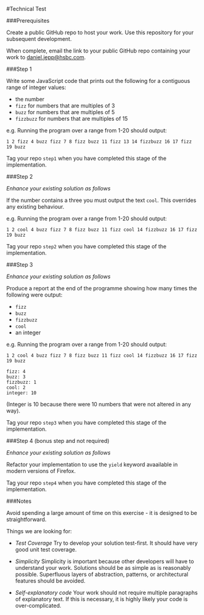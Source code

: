 #Technical Test

###Prerequisites

Create a public GitHub repo to host your work. Use this repository for your subsequent development.

When complete, email the link to your public GitHub repo containing your work to daniel.jepp@hsbc.com.

###Step 1

Write some JavaScript code that prints out the following for a contiguous range of integer values:

 - the number
 - `fizz` for numbers that are multiples of 3
 - `buzz` for numbers that are multiples of 5
 - `fizzbuzz` for numbers that are multiples of 15

e.g. Running the program over a range from 1-20 should output:

    1 2 fizz 4 buzz fizz 7 8 fizz buzz 11 fizz 13 14 fizzbuzz 16 17 fizz 19 buzz

Tag your repo `step1` when you have completed this stage of the implementation.

###Step 2

*Enhance your existing solution as follows*

If the number contains a three you must output the text `cool`. This overrides any existing behaviour.

e.g. Running the program over a range from 1-20 should output:

    1 2 cool 4 buzz fizz 7 8 fizz buzz 11 fizz cool 14 fizzbuzz 16 17 fizz 19 buzz

Tag your repo `step2` when you have completed this stage of the implementation.

###Step 3

*Enhance your existing solution as follows*

Produce a report at the end of the programme showing how many times the following were output:

 - `fizz`
 - `buzz`
 - `fizzbuzz`
 - `cool`
 - an integer

e.g. Running the program over a range from 1-20 should output:

    1 2 cool 4 buzz fizz 7 8 fizz buzz 11 fizz cool 14 fizzbuzz 16 17 fizz 19 buzz
     
    fizz: 4
    buzz: 3
    fizzbuzz: 1
    cool: 2
    integer: 10

 (Integer is 10 because there were 10 numbers that were not altered in any way).

Tag your repo `step3` when you have completed this stage of the implementation.

###Step 4 (bonus step and not required)

*Enhance your existing solution as follows*

Refactor your implementation to use the `yield` keyword avaailable in modern versions of Firefox.

Tag your repo `step4` when you have completed this stage of the implementation.

###Notes

Avoid spending a large amount of time on this exercise - it is designed to be straightforward.

Things we are looking for:

 - *Test Coverage* Try to develop your solution test-first. It should have very good unit test coverage.

 - *Simplicity* Simplicity is important because other developers will have to understand your work. Solutions should be as simple as is reasonably possible. Superfluous layers of abstraction, patterns, or architectural features should be avoided.

 - *Self-explanatory code* Your work should not require multiple paragraphs of explanatory text. If this is necessary, it is highly likely your code is over-complicated.
